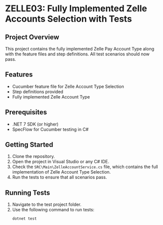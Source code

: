 # ZELLE03: Fully Implemented Zelle Accounts Selection with Tests

## Project Overview
This project contains the fully implemented Zelle Pay Account Type along with the feature files and step definitions. All test scenarios should now pass.

## Features
- Cucumber feature file for Zelle Account Type Selection
- Step definitions provided
- Fully implemented Zelle Account Type

## Prerequisites
- .NET 7 SDK (or higher)
- SpecFlow for Cucumber testing in C#

## Getting Started
1. Clone the repository.
2. Open the project in Visual Studio or any C# IDE.
3. Check the `SRC\Main\ZelleAccountService.cs` file, which contains the full implementation of Zelle Account Type Selection.
4. Run the tests to ensure that all scenarios pass.

## Running Tests
1. Navigate to the test project folder.
2. Use the following command to run tests:
   ```bash
   dotnet test
